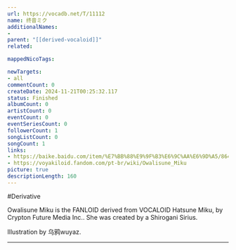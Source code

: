 ```yaml
---
url: https://vocadb.net/T/11112
name: 终音ミク
additionalNames: 
- 
parent: "[[derived-vocaloid]]"
related:

mappedNicoTags:

newTargets:
- all
commentCount: 0
createDate: 2024-11-21T00:25:32.117
status: Finished
albumCount: 0
artistCount: 0
eventCount: 0
eventSeriesCount: 0
followerCount: 1
songListCount: 0
songCount: 1
links: 
- https://baike.baidu.com/item/%E7%BB%88%E9%9F%B3%E6%9C%AA%E6%9D%A5/8644510
- https://voyakiloid.fandom.com/pt-br/wiki/Owalisune_Miku
picture: true
descriptionLength: 160
---
```


#Derivative

Owalisune Miku is the FANLOID derived from VOCALOID Hatsune Miku, by Crypton Future Media Inc.. She was created by a Shirogani Sirius.

Illustration by 乌鸦wuyaz.

---

